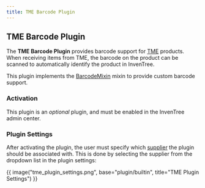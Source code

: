 ```yaml
---
title: TME Barcode Plugin
---
```


## TME Barcode Plugin

The **TME Barcode Plugin** provides barcode support for [TME](http://tme.eu/) products. When receiving items from TME, the barcode on the product can be scanned to automatically identify the product in InvenTree.

This plugin implements the [BarcodeMixin](../mixins/barcode.md) mixin to provide custom barcode support.

### Activation

This plugin is an *optional* plugin, and must be enabled in the InvenTree admin center.

### Plugin Settings

After activating the plugin, the user must specify which [supplier](../../purchasing/supplier.md) the plugin should be associated with. This is done by selecting the supplier from the dropdown list in the plugin settings:

{{ image("tme_plugin_settings.png", base="plugin/builtin", title="TME Plugin Settings") }}
